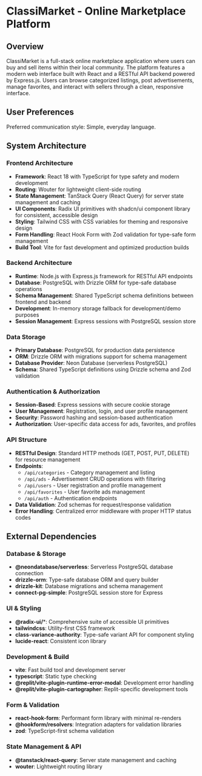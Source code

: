 # ClassiMarket - Online Marketplace Platform

## Overview

ClassiMarket is a full-stack online marketplace application where users can buy and sell items within their local community. The platform features a modern web interface built with React and a RESTful API backend powered by Express.js. Users can browse categorized listings, post advertisements, manage favorites, and interact with sellers through a clean, responsive interface.

## User Preferences

Preferred communication style: Simple, everyday language.

## System Architecture

### Frontend Architecture
- **Framework**: React 18 with TypeScript for type safety and modern development
- **Routing**: Wouter for lightweight client-side routing 
- **State Management**: TanStack Query (React Query) for server state management and caching
- **UI Components**: Radix UI primitives with shadcn/ui component library for consistent, accessible design
- **Styling**: Tailwind CSS with CSS variables for theming and responsive design
- **Form Handling**: React Hook Form with Zod validation for type-safe form management
- **Build Tool**: Vite for fast development and optimized production builds

### Backend Architecture
- **Runtime**: Node.js with Express.js framework for RESTful API endpoints
- **Database**: PostgreSQL with Drizzle ORM for type-safe database operations
- **Schema Management**: Shared TypeScript schema definitions between frontend and backend
- **Development**: In-memory storage fallback for development/demo purposes
- **Session Management**: Express sessions with PostgreSQL session store

### Data Storage
- **Primary Database**: PostgreSQL for production data persistence
- **ORM**: Drizzle ORM with migrations support for schema management
- **Database Provider**: Neon Database (serverless PostgreSQL)
- **Schema**: Shared TypeScript definitions using Drizzle schema and Zod validation

### Authentication & Authorization
- **Session-Based**: Express sessions with secure cookie storage
- **User Management**: Registration, login, and user profile management
- **Security**: Password hashing and session-based authentication
- **Authorization**: User-specific data access for ads, favorites, and profiles

### API Structure
- **RESTful Design**: Standard HTTP methods (GET, POST, PUT, DELETE) for resource management
- **Endpoints**:
  - `/api/categories` - Category management and listing
  - `/api/ads` - Advertisement CRUD operations with filtering
  - `/api/users` - User registration and profile management
  - `/api/favorites` - User favorite ads management
  - `/api/auth` - Authentication endpoints
- **Data Validation**: Zod schemas for request/response validation
- **Error Handling**: Centralized error middleware with proper HTTP status codes

## External Dependencies

### Database & Storage
- **@neondatabase/serverless**: Serverless PostgreSQL database connection
- **drizzle-orm**: Type-safe database ORM and query builder
- **drizzle-kit**: Database migrations and schema management
- **connect-pg-simple**: PostgreSQL session store for Express

### UI & Styling
- **@radix-ui/***: Comprehensive suite of accessible UI primitives
- **tailwindcss**: Utility-first CSS framework
- **class-variance-authority**: Type-safe variant API for component styling
- **lucide-react**: Consistent icon library

### Development & Build
- **vite**: Fast build tool and development server
- **typescript**: Static type checking
- **@replit/vite-plugin-runtime-error-modal**: Development error handling
- **@replit/vite-plugin-cartographer**: Replit-specific development tools

### Form & Validation
- **react-hook-form**: Performant form library with minimal re-renders
- **@hookform/resolvers**: Integration adapters for validation libraries
- **zod**: TypeScript-first schema validation

### State Management & API
- **@tanstack/react-query**: Server state management and caching
- **wouter**: Lightweight routing library